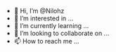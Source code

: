 - 👋 Hi, I’m @Nilohz
- 👀 I’m interested in ...
- 🌱 I’m currently learning ...
- 💞️ I’m looking to collaborate on ...
- 📫 How to reach me ...

<!---
Nilohz/Nilohz is a ✨ special ✨ repository because its `README.md` (this file) appears on your GitHub profile.
You can click the Preview link to take a look at your changes.
--->
